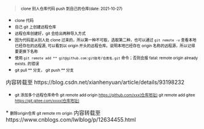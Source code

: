 > <font color=black size=1.5>clone 别人仓库代码 push 到自己的仓库(date: 2021-10-27)</font>
* <font color=black size=1.5>clone 代码</font>
* <font color=black size=1.5>自己 git 上创建远程仓库</font>
* <font color=black size=1.5>远程仓库创建好，git 会给出两种导入方式</font>
* <font color=black size=1.5>因为代码是从别人处 clone 过来的，所以第一种不可取，选取第二种，也可以通过 `git remote -v` 查看本地已经存在的远程源, 可以看到以 origin 开头的远程仓库。说明本地已经存在 origin 名称的远程源，所以记得要更换下名称</font>
* <font color=black size=1.5>使用 `git remote add ** git@github.com:git账号/仓库名.git` 命令；否则会报 fatal: remote origin already exists. 的错误</font>
* <font color=black size=1.5>git pull ** 分支， git push  ** 分支</font>
<a>
    内容转载至   https://blog.csdn.net/xianhenyuan/article/details/93198232
</a>

* <font color=black size=1.5>git 添加多个远程仓库命令 git remote add origin https://github.com/xxx(仓库地址)  git remote add gitee https://git.gitee.com/xxxx(仓库地址)
</font>
* <font color=black size=1.5>删除origin仓库 git remote rm origin</font>
<a>
    内容转载至   https://www.cnblogs.com/lwlblog/p/12634455.html 
</a>
